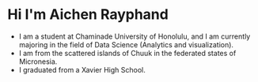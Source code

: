# Hi I'm Aichen Rayphand

- I am a student at Chaminade University of Honolulu, and I am currently majoring in the field of Data Science (Analytics and visualization).
- I am from the scattered islands of Chuuk in the federated states of Micronesia.
- I graduated from a Xavier High School.
